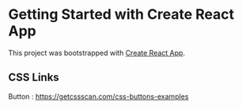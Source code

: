 # Getting Started with Create React App

This project was bootstrapped with [Create React App](https://github.com/facebook/create-react-app).

## CSS Links

Button : https://getcssscan.com/css-buttons-examples
